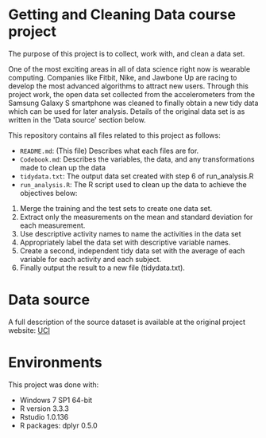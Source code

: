 # **Getting and Cleaning Data** course project
The purpose of this project is to collect, work with, and clean a data set. 

One of the most exciting areas in all of data science right now is wearable computing. Companies like Fitbit, Nike, and Jawbone Up are racing to develop the most advanced algorithms to attract new users. 
Through this project work, the open data set collected from the accelerometers from the Samsung Galaxy S smartphone was cleaned to finally obtain a new tidy data which can be used for later analysis. Details of the original data set is as written in the 'Data source' section below. 

This repository contains all files related to this project as follows:

* `README.md`: (This file) Describes what each files are for.
* `Codebook.md`: Describes the variables, the data, and any transformations made to clean up the data
* `tidydata.txt`: The output data set created with step 6 of run_analysis.R
* `run_analysis.R`: The R script used to clean up the data to achieve the objectives below:
1. Merge the training and the test sets to create one data set.
2. Extract only the measurements on the mean and standard deviation for each measurement.
3. Use descriptive activity names to name the activities in the data set
4. Appropriately label the data set with descriptive variable names.
5. Create a second, independent tidy data set with the average of each variable for each activity and each subject.
6. Finally output the result to a new file (tidydata.txt).

# Data source 
A full description of the source dataset is available at the original project website:
[UCI](http://archive.ics.uci.edu/ml/datasets/Human+Activity+Recognition+Using+Smartphones)


# Environments
This project was done with:
* Windows 7 SP1 64-bit
* R version 3.3.3
* Rstudio 1.0.136
* R packages: dplyr 0.5.0
